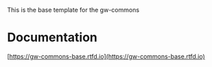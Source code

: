This is the base template for the gw-commons

# Documentation

[https://gw-commons-base.rtfd.io](https://gw-commons-base.rtfd.io)
